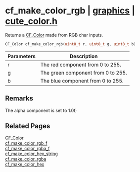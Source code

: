 # cf_make_color_rgb | [graphics](https://github.com/RandyGaul/cute_framework/blob/master/docs/graphics/README.md) | [cute_color.h](https://github.com/RandyGaul/cute_framework/blob/master/include/cute_color.h)

Returns a [CF_Color](https://github.com/RandyGaul/cute_framework/blob/master/docs/graphics/cf_color.md) made from RGB char inputs.

```cpp
CF_Color cf_make_color_rgb(uint8_t r, uint8_t g, uint8_t b)
```

Parameters | Description
--- | ---
r | The red component from 0 to 255.
g | The green component from 0 to 255.
b | The blue component from 0 to 255.

## Remarks

The alpha component is set to 1.0f;

## Related Pages

[CF_Color](https://github.com/RandyGaul/cute_framework/blob/master/docs/graphics/cf_color.md)  
[cf_make_color_rgb_f](https://github.com/RandyGaul/cute_framework/blob/master/docs/graphics/cf_make_color_rgb_f.md)  
[cf_make_color_rgba_f](https://github.com/RandyGaul/cute_framework/blob/master/docs/graphics/cf_make_color_rgba_f.md)  
[cf_make_color_hex_string](https://github.com/RandyGaul/cute_framework/blob/master/docs/graphics/cf_make_color_hex_string.md)  
[cf_make_color_rgba](https://github.com/RandyGaul/cute_framework/blob/master/docs/graphics/cf_make_color_rgba.md)  
[cf_make_color_hex](https://github.com/RandyGaul/cute_framework/blob/master/docs/graphics/cf_make_color_hex.md)  
